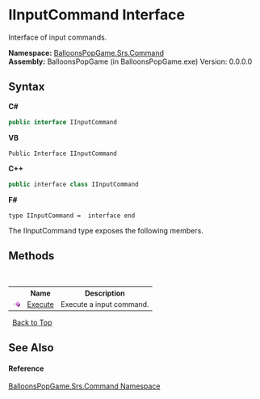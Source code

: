 # IInputCommand Interface
 

Interface of input commands.

**Namespace:**&nbsp;<a href="N_BalloonsPopGame_Srs_Command">BalloonsPopGame.Srs.Command</a><br />**Assembly:**&nbsp;BalloonsPopGame (in BalloonsPopGame.exe) Version: 0.0.0.0

## Syntax

**C#**<br />
``` C#
public interface IInputCommand
```

**VB**<br />
``` VB
Public Interface IInputCommand
```

**C++**<br />
``` C++
public interface class IInputCommand
```

**F#**<br />
``` F#
type IInputCommand =  interface end
```

The IInputCommand type exposes the following members.


## Methods
&nbsp;<table><tr><th></th><th>Name</th><th>Description</th></tr><tr><td>![Public method](media/pubmethod.gif "Public method")</td><td><a href="M_BalloonsPopGame_Srs_Command_IInputCommand_Execute">Execute</a></td><td>
Execute a input command.</td></tr></table>&nbsp;
<a href="#iinputcommand-interface">Back to Top</a>

## See Also


#### Reference
<a href="N_BalloonsPopGame_Srs_Command">BalloonsPopGame.Srs.Command Namespace</a><br />